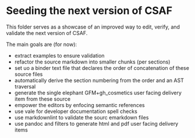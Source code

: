 # Seeding the next version of CSAF

This folder serves as a showcase of an improved way
to edit, verify, and validate the next version of CSAF.

The main goals are (for now):

- extract examples to ensure validation
- refactor the source markdown into smaller chunks (per sections)
- set uo a binder text file that declares the order of concatenation of these source files
- automatically derive the section numbering from the order and an AST traversal
- generate the single elephant GFM+gh_cosmetics user facing delivery item from these source
- empower the editors by enfocing semantic references
- use vale for developer documentation spell checks
- use markdownlint to validate the sourc emarkdown files
- use pandoc and filters to generate html and pdf user facing delivery items

